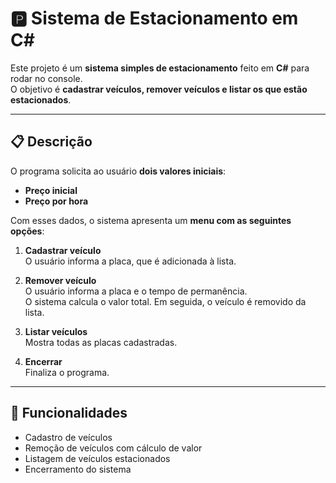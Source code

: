 # 🅿️ Sistema de Estacionamento em C#

Este projeto é um **sistema simples de estacionamento** feito em **C#** para rodar no console.  
O objetivo é **cadastrar veículos, remover veículos e listar os que estão estacionados**.

---

## 📋 Descrição

O programa solicita ao usuário **dois valores iniciais**:

- **Preço inicial**
- **Preço por hora**

Com esses dados, o sistema apresenta um **menu com as seguintes opções**:

1. **Cadastrar veículo**  
   O usuário informa a placa, que é adicionada à lista.

2. **Remover veículo**  
   O usuário informa a placa e o tempo de permanência.  
   O sistema calcula o valor total.
   Em seguida, o veículo é removido da lista.

3. **Listar veículos**  
   Mostra todas as placas cadastradas.

4. **Encerrar**  
   Finaliza o programa.

---

## 🚀 Funcionalidades

- Cadastro de veículos
- Remoção de veículos com cálculo de valor
- Listagem de veículos estacionados
- Encerramento do sistema
